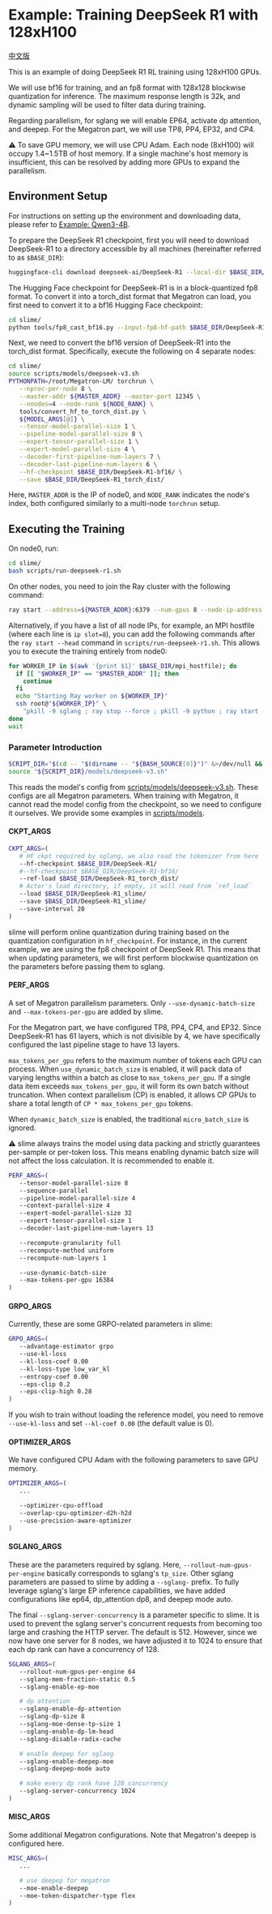 # Example: Training DeepSeek R1 with 128xH100

[中文版](../../zh/models/deepseek-r1.md)

This is an example of doing DeepSeek R1 RL training using 128xH100 GPUs.

We will use bf16 for training, and an fp8 format with 128x128 blockwise quantization for inference. The maximum response length is 32k, and dynamic sampling will be used to filter data during training.

Regarding parallelism, for sglang we will enable EP64, activate dp attention, and deepep. For the Megatron part, we will use TP8, PP4, EP32, and CP4.

⚠️ To save GPU memory, we will use CPU Adam. Each node (8xH100) will occupy 1.4\~1.5TB of host memory. If a single machine's host memory is insufficient, this can be resolved by adding more GPUs to expand the parallelism.

## Environment Setup

For instructions on setting up the environment and downloading data, please refer to [Example: Qwen3-4B](./qwen3-4B.md).

To prepare the DeepSeek R1 checkpoint, first you will need to download DeepSeek-R1 to a directory accessible by all machines (hereinafter referred to as `$BASE_DIR`):

```bash
huggingface-cli download deepseek-ai/DeepSeek-R1 --local-dir $BASE_DIR/DeepSeek-R1
```

The Hugging Face checkpoint for DeepSeek-R1 is in a block-quantized fp8 format. To convert it into a torch_dist format that Megatron can load, you first need to convert it to a bf16 Hugging Face checkpoint:

```bash
cd slime/
python tools/fp8_cast_bf16.py --input-fp8-hf-path $BASE_DIR/DeepSeek-R1 --output-bf16-hf-path $BASE_DIR/DeepSeek-R1-bf16/
```

Next, we need to convert the bf16 version of DeepSeek-R1 into the torch_dist format. Specifically, execute the following on 4 separate nodes:

```bash
cd slime/
source scripts/models/deepseek-v3.sh
PYTHONPATH=/root/Megatron-LM/ torchrun \
   --nproc-per-node 8 \
   --master-addr ${MASTER_ADDR} --master-port 12345 \
   --nnodes=4 --node-rank ${NODE_RANK} \
   tools/convert_hf_to_torch_dist.py \
   ${MODEL_ARGS[@]} \
   --tensor-model-parallel-size 1 \
   --pipeline-model-parallel-size 8 \
   --expert-tensor-parallel-size 1 \
   --expert-model-parallel-size 4 \
   --decoder-first-pipeline-num-layers 7 \
   --decoder-last-pipeline-num-layers 6 \
   --hf-checkpoint $BASE_DIR/DeepSeek-R1-bf16/ \
   --save $BASE_DIR/DeepSeek-R1_torch_dist/
```

Here, `MASTER_ADDR` is the IP of node0, and `NODE_RANK` indicates the node's index, both configured similarly to a multi-node `torchrun` setup.

## Executing the Training

On node0, run:

```bash
cd slime/
bash scripts/run-deepseek-r1.sh
```

On other nodes, you need to join the Ray cluster with the following command:

```bash
ray start --address=${MASTER_ADDR}:6379 --num-gpus 8 --node-ip-address ${WORKER_IP} --disable-usage-stats"
```

Alternatively, if you have a list of all node IPs, for example, an MPI hostfile (where each line is `ip slot=8`), you can add the following commands after the `ray start --head` command in `scripts/run-deepseek-r1.sh`. This allows you to execute the training entirely from node0:

```bash
for WORKER_IP in $(awk '{print $1}' $BASE_DIR/mpi_hostfile); do
  if [[ "$WORKER_IP" == "$MASTER_ADDR" ]]; then
    continue
  fi
  echo "Starting Ray worker on ${WORKER_IP}"
  ssh root@"${WORKER_IP}" \
    "pkill -9 sglang ; ray stop --force ; pkill -9 python ; ray start --address=${MASTER_ADDR}:6379 --num-gpus 8 --node-ip-address ${WORKER_IP} --disable-usage-stats" &
done
wait
```

### Parameter Introduction

```bash
SCRIPT_DIR="$(cd -- "$(dirname -- "${BASH_SOURCE[0]}")" &>/dev/null && pwd)"
source "${SCRIPT_DIR}/models/deepseek-v3.sh"
```

This reads the model's config from [scripts/models/deepseek-v3.sh](../../../scripts/models/deepseek-v3.sh). These configs are all Megatron parameters. When training with Megatron, it cannot read the model config from the checkpoint, so we need to configure it ourselves. We provide some examples in [scripts/models](../../../scripts/models/).

#### CKPT\_ARGS

```bash
CKPT_ARGS=(
   # HF ckpt required by sglang, we also read the tokenizer from here
   --hf-checkpoint $BASE_DIR/DeepSeek-R1/
   #--hf-checkpoint $BASE_DIR/DeepSeek-R1-bf16/
   --ref-load $BASE_DIR/DeepSeek-R1_torch_dist/
   # Actor's load directory, if empty, it will read from `ref_load`
   --load $BASE_DIR/DeepSeek-R1_slime/
   --save $BASE_DIR/DeepSeek-R1_slime/
   --save-interval 20
)
```

slime will perform online quantization during training based on the quantization configuration in `hf_checkpoint`. For instance, in the current example, we are using the fp8 checkpoint of DeepSeek R1. This means that when updating parameters, we will first perform blockwise quantization on the parameters before passing them to sglang.

#### PERF\_ARGS

A set of Megatron parallelism parameters. Only `--use-dynamic-batch-size` and `--max-tokens-per-gpu` are added by slime.

For the Megatron part, we have configured TP8, PP4, CP4, and EP32. Since DeepSeek-R1 has 61 layers, which is not divisible by 4, we have specifically configured the last pipeline stage to have 13 layers.

`max_tokens_per_gpu` refers to the maximum number of tokens each GPU can process. When `use_dynamic_batch_size` is enabled, it will pack data of varying lengths within a batch as close to `max_tokens_per_gpu`. If a single data item exceeds `max_tokens_per_gpu`, it will form its own batch without truncation. When context parallelism (CP) is enabled, it allows CP GPUs to share a total length of `CP * max_tokens_per_gpu` tokens.

When `dynamic_batch_size` is enabled, the traditional `micro_batch_size` is ignored.

⚠️ slime always trains the model using data packing and strictly guarantees per-sample or per-token loss. This means enabling dynamic batch size will not affect the loss calculation. It is recommended to enable it.

```bash
PERF_ARGS=(
   --tensor-model-parallel-size 8
   --sequence-parallel
   --pipeline-model-parallel-size 4
   --context-parallel-size 4
   --expert-model-parallel-size 32
   --expert-tensor-parallel-size 1
   --decoder-last-pipeline-num-layers 13

   --recompute-granularity full
   --recompute-method uniform
   --recompute-num-layers 1

   --use-dynamic-batch-size
   --max-tokens-per-gpu 16384
)
```

#### GRPO\_ARGS

Currently, these are some GRPO-related parameters in slime:

```bash
GRPO_ARGS=(
   --advantage-estimator grpo
   --use-kl-loss
   --kl-loss-coef 0.00
   --kl-loss-type low_var_kl
   --entropy-coef 0.00
   --eps-clip 0.2
   --eps-clip-high 0.28
)
```

If you wish to train without loading the reference model, you need to remove `--use-kl-loss` and set `--kl-coef 0.00` (the default value is 0).

#### OPTIMIZER\_ARGS

We have configured CPU Adam with the following parameters to save GPU memory.

```bash
OPTIMIZER_ARGS=(
   ...

   --optimizer-cpu-offload
   --overlap-cpu-optimizer-d2h-h2d
   --use-precision-aware-optimizer
)
```

#### SGLANG\_ARGS

These are the parameters required by sglang. Here, `--rollout-num-gpus-per-engine` basically corresponds to sglang's `tp_size`. Other sglang parameters are passed to slime by adding a `--sglang-` prefix. To fully leverage sglang's large EP inference capabilities, we have added configurations like ep64, dp\_attention dp8, and deepep mode auto.

The final `--sglang-server-concurrency` is a parameter specific to slime. It is used to prevent the sglang server's concurrent requests from becoming too large and crashing the HTTP server. The default is 512. However, since we now have one server for 8 nodes, we have adjusted it to 1024 to ensure that each dp rank can have a concurrency of 128.

```bash
SGLANG_ARGS=(
   --rollout-num-gpus-per-engine 64
   --sglang-mem-fraction-static 0.5
   --sglang-enable-ep-moe

   # dp attention
   --sglang-enable-dp-attention
   --sglang-dp-size 8
   --sglang-moe-dense-tp-size 1
   --sglang-enable-dp-lm-head
   --sglang-disable-radix-cache

   # enable deepep for sglang
   --sglang-enable-deepep-moe
   --sglang-deepep-mode auto

   # make every dp rank have 128 concurrency
   --sglang-server-concurrency 1024
)
```

#### MISC\_ARGS

Some additional Megatron configurations. Note that Megatron's deepep is configured here.

```bash
MISC_ARGS=(
   ...

   # use deepep for megatron
   --moe-enable-deepep
   --moe-token-dispatcher-type flex
)
```
